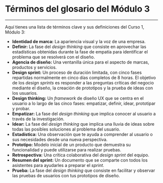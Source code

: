 # Términos del glosario del Módulo 3

---

Aquí tienes una lista de términos clave y sus definiciones del Curso 1, Módulo 3:

* **Identidad de marca:** La apariencia visual y la voz de una empresa.
* **Definir:** La fase del *design thinking* que consiste en aprovechar las estadísticas obtenidas durante la fase de empatía para identificar el problema que se resolverá con el diseño.
* **Agencia de diseño:** Una ventanilla única para el aspecto de marcas, productos y servicios.
* **Design sprint:** Un proceso de duración limitada, con cinco fases repartidas normalmente en cinco días completos de 8 horas. El objetivo de los *design sprints* es responder a las preguntas críticas del negocio mediante el diseño, la creación de prototipos y la prueba de ideas con los usuarios.
* **Design thinking:** Un *framework* de diseño UX que se centra en el usuario a lo largo de las cinco fases: empatizar, definir, idear, prototipar y probar.
* **Empatizar:** La fase del *design thinking* que implica conocer al usuario a través de la investigación.
* **Idear:** La fase del *design thinking* que implica una lluvia de ideas sobre todas las posibles soluciones al problema del usuario.
* **Estadística:** Una observación que te ayuda a comprender al usuario o sus necesidades desde una nueva perspectiva.
* **Prototipo:** Modelo inicial de un producto que demuestra su funcionalidad y puede utilizarse para realizar pruebas.
* **Retrospectiva:** Una crítica colaborativa del *design sprint* del equipo.
* **Resumen del sprint:** Un documento que se comparte con todos los asistentes para ayudarles a preparar el *sprint*.
* **Prueba:** La fase del *design thinking* que consiste en facilitar y observar las pruebas de usuarios con tus prototipos de diseño.
